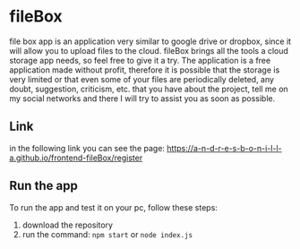 # fileBox

file box app is an application very similar to google drive or dropbox, since it will allow you to upload files to the cloud. fileBox brings all the tools a cloud storage app needs, so feel free to give it a try.
The application is a free application made without profit, therefore it is possible that the storage is very limited or that even some of your files are periodically deleted, any doubt, suggestion, criticism, etc. that you have about the project, tell me on my social networks and there I will try to assist you as soon as possible.

## Link

in the following link you can see the page: https://a-n-d-r-e-s-b-o-n-i-l-l-a.github.io/frontend-fileBox/register

## Run the app

To run the app and test it on your pc, follow these steps:

1. download the repository
2. run the command: ```npm start``` or ```node index.js```

